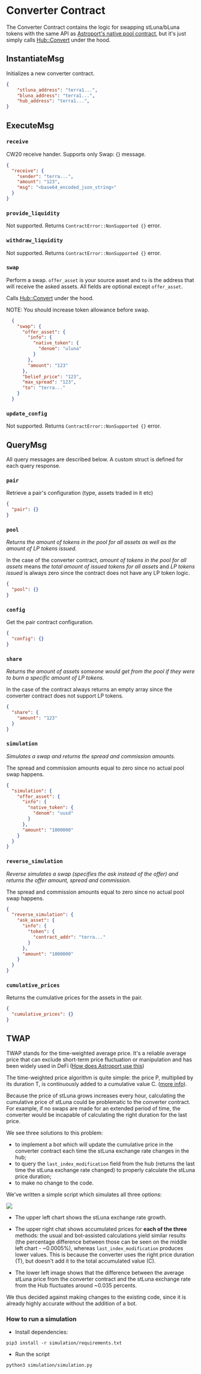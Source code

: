 # Converter Contract

The Converter Contract contains the logic for swapping stLuna/bLuna tokens with the same API as [Astroport's native pool
contract](https://github.com/astroport-fi/astroport-core/tree/master/contracts/pair#executemsg), but it's just simply calls [Hub::Convert](https://docs.terra.lido.fi/contracts/hub#convert) under the hood.


## InstantiateMsg

Initializes a new converter contract.

```json
{
    "stluna_address": "terra1...",
    "bluna_address": "terra1...",
    "hub_address": "terra1...",
}
```

## ExecuteMsg

### `receive`

CW20 receive hander. Supports only Swap: {} message.

```json
{
  "receive": {
    "sender": "terra...",
    "amount": "123",
    "msg": "<base64_encoded_json_string>"
  }
}
```

### `provide_liquidity`

Not supported. Returns ```ContractError::NonSupported {}``` error.

### `withdraw_liquidity`

Not supported. Returns ```ContractError::NonSupported {}``` error.

### `swap`

Perform a swap. `offer_asset` is your source asset and `to` is the address that will receive the asked assets. All fields are optional except `offer_asset`.

Calls [Hub::Convert](https://docs.terra.lido.fi/contracts/hub#convert) under the hood.

NOTE: You should increase token allowance before swap.

```json
  {
    "swap": {
      "offer_asset": {
        "info": {
          "native_token": {
            "denom": "uluna"
          }
        },
        "amount": "123"
      },
      "belief_price": "123",
      "max_spread": "123",
      "to": "terra..."
    }
  }
```

### `update_config`

Not supported. Returns ```ContractError::NonSupported {}``` error.

## QueryMsg

All query messages are described below. A custom struct is defined for each query response.

### `pair`

Retrieve a pair's configuration (type, assets traded in it etc)

```json
{
  "pair": {}
}
```

### `pool`

*Returns the amount of tokens in the pool for all assets as well as the amount of LP tokens issued.*

In the case of the converter contract, *amount of tokens in the pool for all assets* means *the total amount of issued tokens for all assets* and *LP tokens issued* is always zero since the contract does not have any LP token logic.

```json
{
  "pool": {}
}
```

### `config`

Get the pair contract configuration.

```json
{
  "config": {}
}
```

### `share`

*Returns the amount of assets someone would get from the pool if they were to burn a specific amount of LP tokens.*

In the case of the contract always returns an empty array since the converter contract does not support LP tokens.

```json
{
  "share": {
    "amount": "123"
  }
}
```

### `simulation`

*Simulates a swap and returns the spread and commission amounts.*

The spread and commission amounts equal to zero since no actual pool swap happens.

```json
{
  "simulation": {
    "offer_asset": {
      "info": {
        "native_token": {
          "denom": "uusd"
        }
      },
      "amount": "1000000"
    }
  }
}
```

### `reverse_simulation`

*Reverse simulates a swap (specifies the ask instead of the offer) and returns the offer amount, spread and commission.*

The spread and commission amounts equal to zero since no actual pool swap happens.

```json
{
  "reverse_simulation": {
    "ask_asset": {
      "info": {
        "token": {
          "contract_addr": "terra..."
        }
      },
      "amount": "1000000"
    }
  }
}
```

### `cumulative_prices`

Returns the cumulative prices for the assets in the pair.

```json
{
  "cumulative_prices": {}
}
```


## TWAP

TWAP stands for the time-weighted average price. It's a reliable average price that can exclude short-term price fluctuation or manipulation and has been widely used in DeFi ([How does Astroport use this](https://docs.astroport.fi/astroport/smart-contracts/oracles#time-weighted-average-prices))

The time-weighted price algorithm is quite simple: the price P, multiplied by its duration T, is continuously added to a cumulative value C. ([more info](https://docs.uniswap.org/protocol/V2/concepts/core-concepts/oracles)).

Because the price of stLuna grows increases every hour, calculating the cumulative price of stLuna could be problematic to the converter contract. For example, if no swaps are made for an extended period of time, the converter would be incapable of calculating the right duration for the last price.

We see three solutions to this problem:
* to implement a bot which will update the cumulative price in the converter contract each time the stLuna exchange rate changes in the hub;  
* to query the `last_index_modification` field from the hub (returns the last time the stLuna exchange rate changed) to properly calculate the stLuna price duration;
* to make no change to the code.

We've written a simple script which simulates all three options:

![](imgs/result.png)

* The upper left chart shows the stLuna exchange rate growth.

* The upper right chat shows accumulated prices for **each of the three** methods: the usual and bot-assisted calculations yield similar results (the percentage difference between those can be seen on the middle left chart - ~0.0005%), whereas `last_index_modification` produces lower values. This is because the converter uses the right price duration (T), but doesn't add it to the total accumulated value (C).

* The lower left image shows that the difference between the average stLuna price from the converter contract and the stLuna exchange rate from the Hub fluctuates around ~0.035 percents.

We thus decided against making changes to the existing code, since it is already highly accurate without the addition of a bot.

### How to run a simulation

* Install dependencies:
```
pip3 install -r simulation/requirements.txt
```

* Run the script
```
python3 simulation/simulation.py
```
